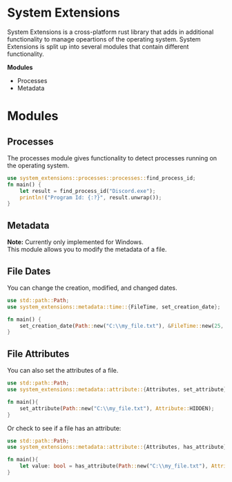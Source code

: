 # System Extensions
System Extensions is a cross-platform rust library that adds in additional functionality to manage opeartions of the operating system. 
System Extensions is split up into several modules that contain different functionality.

**Modules**
- Processes
- Metadata

# Modules
## Processes
The processes module gives functionality to detect processes running on the operating system.
```rust
use system_extensions::processes::processes::find_process_id;
fn main() {
    let result = find_process_id("Discord.exe");
    println!("Program Id: {:?}", result.unwrap());
}
```

## Metadata
**Note:** Currently only implemented for Windows.  
This module allows you to modify the metadata of a file. 
## File Dates
You can change the creation, modified, and changed dates.
```rust
use std::path::Path;
use system_extensions::metadata::time::{FileTime, set_creation_date};

fn main() {
    set_creation_date(Path::new("C:\\my_file.txt"), &FileTime::new(25, 12, 2021));
}
```
## File Attributes
You can also set the attributes of a file.
```rust
use std::path::Path;
use system_extensions::metadata::attribute::{Attributes, set_attribute};

fn main(){
    set_attribute(Path::new("C:\\my_file.txt"), Attribute::HIDDEN);
}
```
Or check to see if a file has an attribute:
```rust
use std::path::Path;
use system_extensions::metadata::attribute::{Attributes, has_attribute};

fn main(){
    let value: bool = has_attribute(Path::new("C:\\my_file.txt"), Attribute::HIDDEN);
}
```